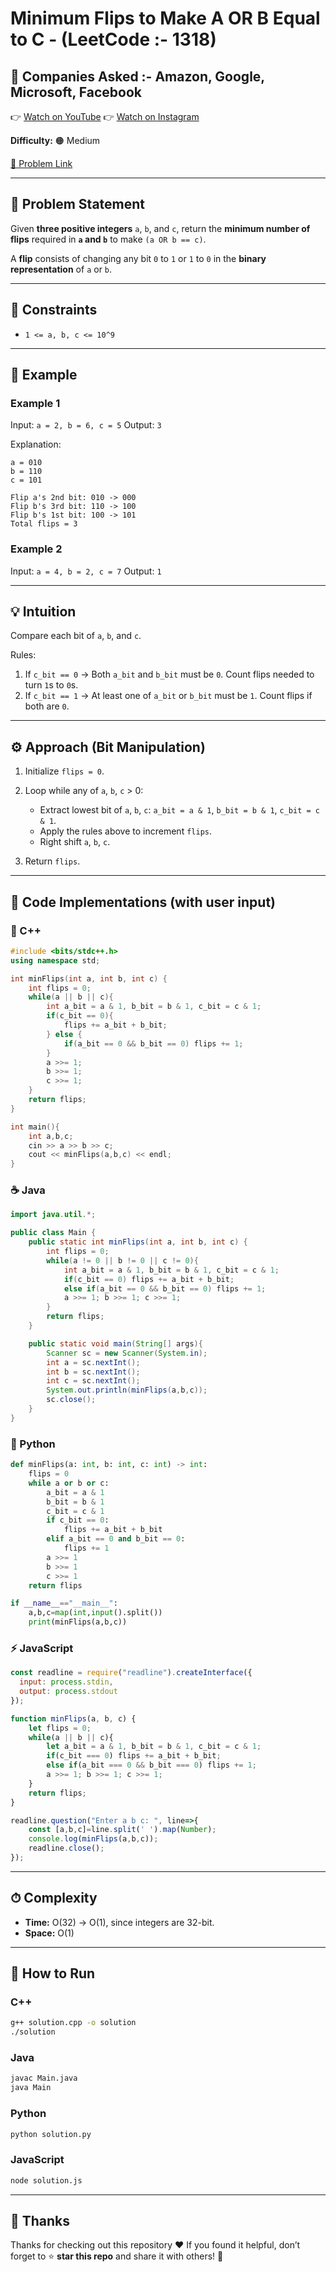 # Minimum Flips to Make A OR B Equal to C - (LeetCode :- 1318)

## 🏢 Companies Asked :- Amazon, Google, Microsoft, Facebook

👉 [Watch on YouTube](https://youtube.com/@codebash10010?si=_iT9ZHNks9ZaN4d5)
👉 [Watch on Instagram](https://www.instagram.com/codebash.official/)

**Difficulty:** 🟠 Medium

[🔗 Problem Link](https://leetcode.com/problems/minimum-flips-to-make-a-or-b-equal-to-c/)

---

## 🧩 Problem Statement

Given **three positive integers** `a`, `b`, and `c`, return the **minimum number of flips** required in **`a` and `b`** to make `(a OR b == c)`.

A **flip** consists of changing any bit `0` to `1` or `1` to `0` in the **binary representation** of `a` or `b`.

---

## 📌 Constraints

* `1 <= a, b, c <= 10^9`

---

## 📌 Example

### Example 1

Input: `a = 2, b = 6, c = 5`
Output: `3`

Explanation:

```
a = 010
b = 110
c = 101

Flip a's 2nd bit: 010 -> 000
Flip b's 3rd bit: 110 -> 100
Flip b's 1st bit: 100 -> 101
Total flips = 3
```

### Example 2

Input: `a = 4, b = 2, c = 7`
Output: `1`

---

## 💡 Intuition

Compare each bit of `a`, `b`, and `c`.

Rules:

1. If `c_bit == 0` → Both `a_bit` and `b_bit` must be `0`. Count flips needed to turn `1`s to `0`s.
2. If `c_bit == 1` → At least one of `a_bit` or `b_bit` must be `1`. Count flips if both are `0`.

---

## ⚙️ Approach (Bit Manipulation)

1. Initialize `flips = 0`.
2. Loop while any of `a`, `b`, `c` > 0:

   * Extract lowest bit of `a`, `b`, `c`: `a_bit = a & 1`, `b_bit = b & 1`, `c_bit = c & 1`.
   * Apply the rules above to increment `flips`.
   * Right shift `a`, `b`, `c`.
3. Return `flips`.

---

## 🧩 Code Implementations (with user input)

### 🧱 C++

```cpp
#include <bits/stdc++.h>
using namespace std;

int minFlips(int a, int b, int c) {
    int flips = 0;
    while(a || b || c){
        int a_bit = a & 1, b_bit = b & 1, c_bit = c & 1;
        if(c_bit == 0){
            flips += a_bit + b_bit;
        } else {
            if(a_bit == 0 && b_bit == 0) flips += 1;
        }
        a >>= 1;
        b >>= 1;
        c >>= 1;
    }
    return flips;
}

int main(){
    int a,b,c;
    cin >> a >> b >> c;
    cout << minFlips(a,b,c) << endl;
}
```

### ☕ Java

```java
import java.util.*;

public class Main {
    public static int minFlips(int a, int b, int c) {
        int flips = 0;
        while(a != 0 || b != 0 || c != 0){
            int a_bit = a & 1, b_bit = b & 1, c_bit = c & 1;
            if(c_bit == 0) flips += a_bit + b_bit;
            else if(a_bit == 0 && b_bit == 0) flips += 1;
            a >>= 1; b >>= 1; c >>= 1;
        }
        return flips;
    }

    public static void main(String[] args){
        Scanner sc = new Scanner(System.in);
        int a = sc.nextInt();
        int b = sc.nextInt();
        int c = sc.nextInt();
        System.out.println(minFlips(a,b,c));
        sc.close();
    }
}
```

### 🐍 Python

```python
def minFlips(a: int, b: int, c: int) -> int:
    flips = 0
    while a or b or c:
        a_bit = a & 1
        b_bit = b & 1
        c_bit = c & 1
        if c_bit == 0:
            flips += a_bit + b_bit
        elif a_bit == 0 and b_bit == 0:
            flips += 1
        a >>= 1
        b >>= 1
        c >>= 1
    return flips

if __name__=="__main__":
    a,b,c=map(int,input().split())
    print(minFlips(a,b,c))
```

### ⚡ JavaScript

```javascript
const readline = require("readline").createInterface({
  input: process.stdin,
  output: process.stdout
});

function minFlips(a, b, c) {
    let flips = 0;
    while(a || b || c){
        let a_bit = a & 1, b_bit = b & 1, c_bit = c & 1;
        if(c_bit === 0) flips += a_bit + b_bit;
        else if(a_bit === 0 && b_bit === 0) flips += 1;
        a >>= 1; b >>= 1; c >>= 1;
    }
    return flips;
}

readline.question("Enter a b c: ", line=>{
    const [a,b,c]=line.split(' ').map(Number);
    console.log(minFlips(a,b,c));
    readline.close();
});
```

---

## ⏱ Complexity

* **Time:** O(32) → O(1), since integers are 32-bit.
* **Space:** O(1)

---

## 🚀 How to Run

### **C++**

```bash
g++ solution.cpp -o solution
./solution
```

### **Java**

```bash
javac Main.java
java Main
```

### **Python**

```bash
python solution.py
```

### **JavaScript**

```bash
node solution.js
```

---

## 🙏 Thanks

Thanks for checking out this repository ❤️
If you found it helpful, don’t forget to ⭐ **star this repo** and share it with others! 🚀
